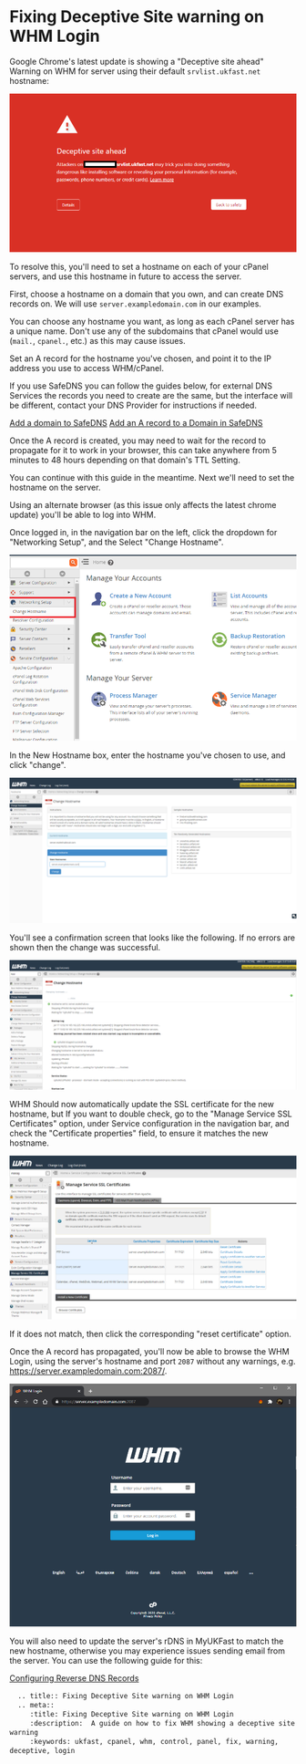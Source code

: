 # Fixing Deceptive Site warning on WHM Login

Google Chrome's latest update is showing a "Deceptive site ahead" Warning on WHM for server using their default `srvlist.ukfast.net` hostname:

![WHM Deceptive site warning](files/whm_deceptive_site_error.png)

To resolve this, you'll need to set a hostname on each of your cPanel servers, and use this hostname in future to access the server. 

First, choose a hostname on a domain that you own, and can create DNS records on. We will use `server.exampledomain.com` in our examples.

You can choose any hostname you want, as long as each cPanel server has a unique name. Don't use any of the subdomains that cPanel would use (`mail.`, `cpanel.`, etc.) as this may cause issues.


Set an A record for the hostname you've chosen, and point it to the IP address you use to access WHM/cPanel. 

If you use SafeDNS you can follow the guides below, for external DNS Services the records you need to create are the same, but the interface will be different, contact your DNS Provider for instructions if needed.

[Add a domain to SafeDNS](/domains/safedns/addnewdomain)
[Add an A record to a Domain in SafeDNS](/domains/safedns/addarecord)

Once the A record is created, you may need to wait for the record to propagate for it to work in your browser, this can take anywhere from 5 minutes to 48 hours depending on that domain's TTL Setting.  

You can continue with this guide in the meantime. Next we'll need to set the hostname on the server.

Using an alternate browser (as this issue only affects the latest chrome update) you'll be able to log into WHM. 

Once logged in, in the navigation bar on the left, click the dropdown for "Networking Setup", and the Select "Change Hostname".

![WHM Change Hostname Option](files/whm-change-hostname-1.png)

In the New Hostname box, enter the hostname you've chosen to use, and click "change".

![WHM Change Hostname Page](files/whm-change-hostname-2.png)

You'll see a confirmation screen that looks like the following. If no errors are shown then the change was successful.

![WHM Change Hostname Confirmation](files/whm-change-hostname-3.png)

WHM Should now automatically update the SSL certificate for the new hostname, but If you want to double check, go to the "Manage Service SSL Certificates" option, under Service configuration in the navigation bar, and check the "Certificate properties" field, to ensure it matches the new hostname. 

![WHM Service SSL Certs ](files/whm-service-ssl-certs.png)

If it does not match, then click the corresponding "reset certificate" option.

Once the A record has propagated, you'll now be able to browse the WHM Login, using the server's hostname and port `2087` without any warnings, e.g. <https://server.exampledomain.com:2087/>.

![WHM Successful SSL ](files/whm_successful_ssl.png)

You will also need to update the server's rDNS in MyUKFast to match the new hostname, otherwise you may experience issues sending email from the server. You can use the following guide for this:

[Configuring Reverse DNS Records](/domains/rdns)


```eval_rst
  .. title:: Fixing Deceptive Site warning on WHM Login
  .. meta::
     :title: Fixing Deceptive Site warning on WHM Login
     :description:  A guide on how to fix WHM showing a deceptive site warning
     :keywords: ukfast, cpanel, whm, control, panel, fix, warning, deceptive, login
```
